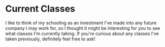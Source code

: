 # Current Classes
I like to think of my schooling as an investment I've made into any future company I may work for, so I thought it might be interesting for you to see what classes I'm currently taking. If you're curious about any classes I've taken previously, definitely feel free to ask!


